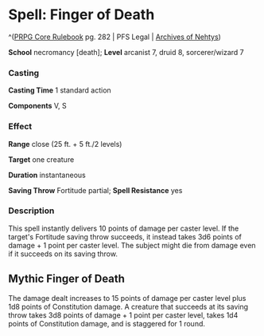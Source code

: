 # Spell: Finger of Death

^([PRPG Core Rulebook][ss-finger-of-death] pg. 282 | PFS Legal | [Archives of Nehtys][sn-finger-of-death])

**School** necromancy [death]; **Level** arcanist 7, druid 8, sorcerer/wizard 7

### Casting

**Casting Time** 1 standard action  

**Components** V, S

### Effect

**Range** close (25 ft. + 5 ft./2 levels)  

**Target** one creature  

**Duration** instantaneous  

**Saving Throw** Fortitude partial; **Spell Resistance** yes

### Description

This spell instantly delivers 10 points of damage per caster level. If the target's Fortitude saving throw succeeds, it instead takes 3d6 points of damage + 1 point per caster level. The subject might die from damage even if it succeeds on its saving throw.

## Mythic Finger of Death

The damage dealt increases to 15 points of damage per caster level plus 1d8 points of Constitution damage. A creature that succeeds at its saving throw takes 3d8 points of damage + 1 point per caster level, takes 1d4 points of Constitution damage, and is staggered for 1 round.

[ss-finger-of-death]: http://paizo.com/pathfinderRPG/v57
[sn-finger-of-death]: http://www.archivesofnethys.com/SpellDisplay.aspx?ItemName=Finger%20of%20Death
